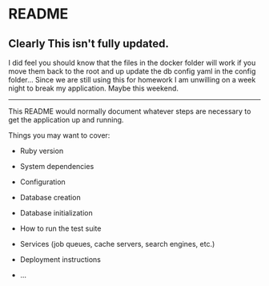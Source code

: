 # README

## Clearly This isn't fully updated.

I did feel you should know that the files in the docker folder will work if you move them back to the root and up update the db config yaml in the config folder... Since we are still using this for homework I am unwilling on a week night to break my application. Maybe this weekend.

---

This README would normally document whatever steps are necessary to get the
application up and running.

Things you may want to cover:

- Ruby version

- System dependencies

- Configuration

- Database creation

- Database initialization

- How to run the test suite

- Services (job queues, cache servers, search engines, etc.)

- Deployment instructions

- ...
